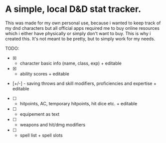 # A simple, local D&D stat tracker.

This was made for my own personal use, because i wanted to keep track of my dnd characters but all official apps required me to buy online resources which i either have physically or simply don't want to buy. This is why i created this. It's not meant to be pretty, but to simply work for my needs.

TODO:
- [X] - character basic info (name, class, exp) + editable
- [X] - ability scores + editable
- [+/-] - saving throws and skill modifiers, proficiencies and expertise + editable
- [ ] - hitpoints, AC, temporary hitpoints, hit dice etc. + editable
- [ ] - equipement as text
- [ ] - weapons and hit/dmg modifiers
- [ ] - spell list + spell slots
